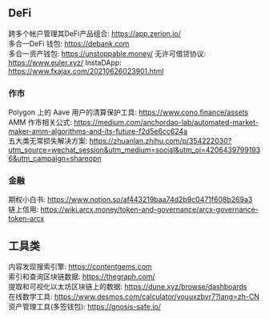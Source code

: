 ## DeFi  
跨多个帐户管理其DeFi产品组合: https://app.zerion.io/  
多合一DeFi 钱包: https://debank.com   
多合一资产钱包: https://unstoppable.money/
无许可借贷协议:  https://www.euler.xyz/
InstaDApp: https://www.fxajax.com/20210626023901.html

### 作市  
Polygon 上的 Aave 用户的清算保护工具: https://www.cono.finance/assets  
AMM 作市相关公式:  https://medium.com/anchordao-lab/automated-market-maker-amm-algorithms-and-its-future-f2d5e6cc624a   
五大类无常损失解决方案:  https://zhuanlan.zhihu.com/p/354222030?utm_source=wechat_session&utm_medium=social&utm_oi=42064397991936&utm_campaign=shareopn  


### 金融   
期权小白书: https://www.notion.so/af443219baa74d2b9c0471f608b269a3   
链上信用:  https://wiki.arcx.money/token-and-governance/arcx-governance-token-arcx 

## 工具类 
内容发现搜索引擎:  https://contentgems.com     
索引和查询区块链数据:  https://thegraph.com/  
提取和可视化以太坊区块链上的数据:  https://dune.xyz/browse/dashboards   
在线数学工具:  https://www.desmos.com/calculator/youuxzbvr7?lang=zh-CN  
资产管理工具(多签钱包):  https://gnosis-safe.io/  






